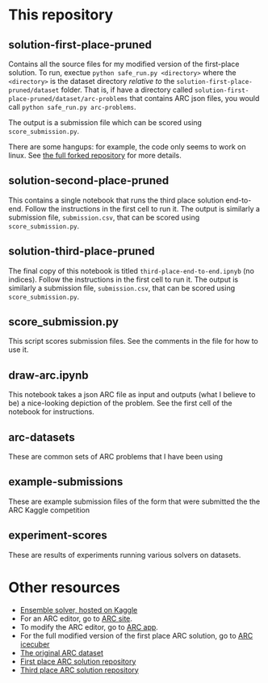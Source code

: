 # This repository
## solution-first-place-pruned
Contains all the source files for my modified version of the first-place solution. To run, exectue `python safe_run.py <directory>` where the `<directory>` is the dataset directory *relative to* the `solution-first-place-pruned/dataset` folder. That is, if have a directory called `solution-first-place-pruned/dataset/arc-problems` that contains ARC json files, you would call `python safe_run.py arc-problems`. 

The output is a submission file which can be scored using `score_submission.py`.

There are some hangups: for example, the code only seems to work on linux. See [the full forked repository](https://github.com/victorvikram/ARC-icecuber) for more details.

## solution-second-place-pruned
This contains a single notebook that runs the third place solution end-to-end. Follow the instructions in the first cell to run it. The output is similarly a submission file, `submission.csv`, that can be scored using `score_submission.py`.

## solution-third-place-pruned
The final copy of this notebook is titled `third-place-end-to-end.ipnyb` (no indices). Follow the instructions in the first cell to run it. The output is similarly a submission file, `submission.csv`, that can be scored using `score_submission.py`.

## score_submission.py
This script scores submission files. See the comments in the file for how to use it.

## draw-arc.ipynb
This notebook takes a json ARC file as input and outputs (what I believe to be) a nice-looking depiction of the problem. See the first cell of the notebook for instructions.

## arc-datasets
These are common sets of ARC problems that I have been using

## example-submissions
These are example submission files of the form that were submitted the the ARC Kaggle competition

## experiment-scores
These are results of experiments running various solvers on datasets.

# Other resources
* [Ensemble solver, hosted on Kaggle](https://www.kaggle.com/code/vicviod/arc-late-submission-1st-and-2nd-place-ensemble)
* For an ARC editor, go to [ARC site](https://github.com/victorvikram/arc-site).
* To modify the ARC editor, go to [ARC app](https://github.com/victorvikram/arc-app).
* For the full modified version of the first place ARC solution, go to [ARC icecuber](https://github.com/victorvikram/ARC-icecuber)
* [The original ARC dataset](https://github.com/fchollet/ARC)
* [First place ARC solution repository](https://github.com/top-quarks/ARC-solution)
* [Third place ARC solution repository](https://github.com/alejandrodemiquel/ARC_Kaggle)

